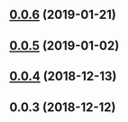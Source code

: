 ## [0.0.6](https://github.com/onboardist/ui/compare/v0.0.5...v0.0.6) (2019-01-21)



## [0.0.5](https://github.com/onboardist/ui/compare/v0.0.4...v0.0.5) (2019-01-02)



## [0.0.4](https://github.com/onboardist/ui/compare/v0.0.3...v0.0.4) (2018-12-13)



## 0.0.3 (2018-12-12)



